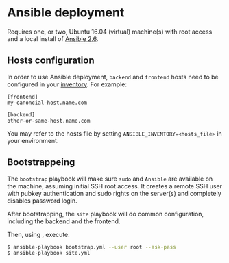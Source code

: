 # Ansible deployment
Requires one, or two, Ubuntu 16.04 (virtual) machine(s) with root access and a local install of [Ansible 2.6](https://docs.ansible.com/ansible/2.6/installation_guide/intro_installation.html).

## Hosts configuration
In order to use Ansible deployment, `backend` and `frontend` hosts need to be configured in your [inventory](https://docs.ansible.com/ansible/2.6/user_guide/intro_inventory.html). For example:
```
[frontend]
my-canoncial-host.name.com

[backend]
other-or-same-host.name.com
```

You may refer to the hosts file by setting `ANSIBLE_INVENTORY=<hosts_file>` in your environment.

## Bootstrappeing
The `bootstrap` playbook will make sure `sudo` and `Ansible` are available on the machine, assuming initial SSH root access. It creates a remote SSH user with pubkey authentication and sudo rights on the server(s) and completely disables password login.

After bootstrapping, the `site` playbook will do common configuration, including the backend and the frontend.

Then, using , execute:
```bash
$ ansible-playbook bootstrap.yml --user root --ask-pass
$ ansible-playbook site.yml
```
